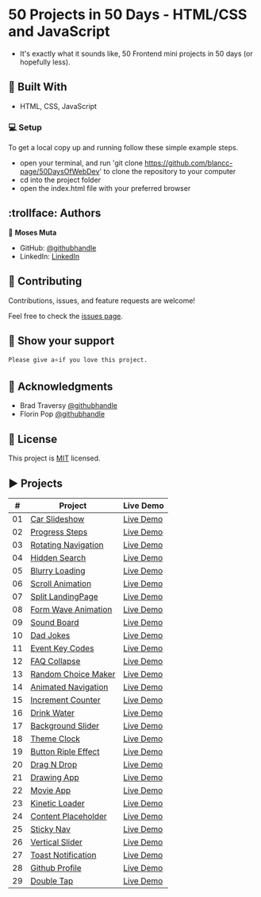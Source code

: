 # 50 Projects in 50 Days - HTML/CSS and JavaScript

- It's exactly what it sounds like, 50 Frontend mini projects in 50 days (or hopefully less).

## :hammer: Built With

- HTML, CSS, JavaScript

### :computer: Setup
To get a local copy up and running follow these simple example steps.

- open your terminal, and run 'git clone https://github.com/blancc-page/50DaysOfWebDev' to clone the repository to your computer  
- cd into the project folder
- open the index.html file with your preferred browser

## :trollface: Authors

👤 **Moses Muta**

- GitHub: [@githubhandle](https://github.com/blancc-page)
- LinkedIn: [LinkedIn](https://www.linkedin.com/in/moses-muta-0271a2218/)


## 🤝 Contributing

Contributions, issues, and feature requests are welcome!

Feel free to check the [issues page](../../issues/).

## :muscle: Show your support

    Please give a⭐️if you love this project.
## :raised_hands: Acknowledgments

- Brad Traversy [@githubhandle](https://github.com/bradtraversy)
- Florin Pop [@githubhandle](https://github.com/florinpop17)

## 📝 License

This project is [MIT](./MIT.md) licensed.

## ▶️ Projects


|  #  | Project                                                                                                                     | Live Demo                                                                         |
| :-: | --------------------------------------------------------------------------------------------------------------------------- | --------------------------------------------------------------------------------- |
| 01  | [Car Slideshow](https://github.com/blancc-page/50DaysOfWebDev/tree/main/car-slideshow)                             | [Live Demo](https://sad-wright-151ea6.netlify.app/)               |
| 02  | [Progress Steps](https://github.com/blancc-page/50DaysOfWebDev/tree/main/steps)                             | [Live Demo](https://awesome-montalcini-a5bd11.netlify.app/)               |
| 03  | [Rotating Navigation](https://github.com/blancc-page/50DaysOfWebDev/tree/main/rotating-navigation)                             | [Live Demo](https://eager-benz-6cf55c.netlify.app/)               |
| 04  | [Hidden Search](https://github.com/blancc-page/50DaysOfWebDev/tree/main/hidden-search-widget)                             | [Live Demo](https://fervent-wing-e1d5a3.netlify.app/)               |
| 05  | [Blurry Loading](https://github.com/blancc-page/50DaysOfWebDev/tree/main/blurry-loading)                             | [Live Demo](https://priceless-heyrovsky-35ba77.netlify.app/)               |
| 06  | [Scroll Animation](https://github.com/blancc-page/50DaysOfWebDev/tree/main/blurry-loading)                             | [Live Demo](https://priceless-tesla-ab1403.netlify.app/)               |
| 07  | [Split LandingPage](https://github.com/blancc-page/50DaysOfWebDev/tree/main/split-landingpage)                             | [Live Demo](https://kind-shannon-3f2c3e.netlify.app/)               |
| 08  | [Form Wave Animation](https://github.com/blancc-page/50DaysOfWebDev/tree/main/form-wave-animation)                             | [Live Demo](https://tender-pare-d18a46.netlify.app/)               |
| 09  | [Sound Board](https://github.com/blancc-page/50DaysOfWebDev/tree/main/sound-board)                             | [Live Demo](https://inspiring-lumiere-33f62e.netlify.app/)               |
| 10  | [Dad Jokes](https://github.com/blancc-page/50DaysOfWebDev/tree/main/dad-jokes)                             | [Live Demo](https://practical-kowalevski-95d770.netlify.app/)               |
| 11  | [Event Key Codes](https://github.com/blancc-page/50DaysOfWebDev/tree/main/event-key-codes)                             | [Live Demo](https://frosty-haibt-e21db7.netlify.app/)               |
| 12  | [FAQ Collapse](https://github.com/blancc-page/50DaysOfWebDev/tree/main/faq-collapse)                             | [Live Demo](https://angry-yalow-f5da5f.netlify.app/)               |
| 13  | [Random Choice Maker](https://github.com/blancc-page/50DaysOfWebDev/tree/main/choice-maker)                             | [Live Demo](https://upbeat-golick-92b8bd.netlify.app/)               |
| 14  | [Animated Navigation](https://github.com/blancc-page/50DaysOfWebDev/tree/main/animated-navigation)                             | [Live Demo](https://agitated-williams-0cc80d.netlify.app/)               |
| 15  | [Increment Counter](https://github.com/blancc-page/50DaysOfWebDev/tree/main/increment-counter)                             | [Live Demo](https://loving-joliot-c64760.netlify.app/)               |
| 16 | [Drink Water](https://github.com/blancc-page/50DaysOfWebDev/tree/main/drink-water)                             | [Live Demo](https://cocky-hoover-847ee3.netlify.app/)               |
| 17 | [Background Slider](https://github.com/blancc-page/50DaysOfWebDev/tree/main/background-slider)                             | [Live Demo](https://mystifying-bartik-fd27c7.netlify.app/)               |
| 18 | [Theme Clock](https://github.com/blancc-page/50DaysOfWebDev/tree/main/theme-clock)                             | [Live Demo](https://festive-liskov-de434d.netlify.app/)               |
| 19 | [Button Riple Effect](https://github.com/blancc-page/50DaysOfWebDev/tree/main/button-ripple-effect)                             | [Live Demo](https://distracted-shockley-f57775.netlify.app/)               |
| 20 | [Drag N Drop](https://github.com/blancc-page/50DaysOfWebDev/tree/main/drag-n-drop)                             | [Live Demo](https://ecstatic-pike-4d7bb4.netlify.app/)               |
| 21 | [Drawing App](https://github.com/blancc-page/50DaysOfWebDev/tree/main/drawing-app)                             | [Live Demo](https://inspiring-perlman-36c475.netlify.app/)               |
| 22 | [Movie App](https://github.com/blancc-page/50DaysOfWebDev/tree/main/movie-app)                             | [Live Demo](https://nifty-heyrovsky-a51b68.netlify.app/)               |
| 23 | [Kinetic Loader](https://github.com/blancc-page/50DaysOfWebDev/tree/main/kinetic-loader)                             | [Live Demo](https://stupefied-panini-841f22.netlify.app/)               |
| 24 | [Content Placeholder](https://github.com/blancc-page/50DaysOfWebDev/tree/main/content-placeholder)                             | [Live Demo](https://stoic-ritchie-21364a.netlify.app/)               |
| 25 | [Sticky Nav](https://github.com/blancc-page/50DaysOfWebDev/tree/main/sticky-nav)                             | [Live Demo](https://angry-dubinsky-6d8204.netlify.app/)               |
| 26 | [Vertical Slider](https://github.com/blancc-page/50DaysOfWebDev/tree/main/vertical-slider)                             | [Live Demo](https://inspiring-kowalevski-18a863.netlify.app/)               |
| 27 | [Toast Notification](https://github.com/blancc-page/50DaysOfWebDev/tree/main/toast-notification)                             | [Live Demo](https://happy-golick-0d70b7.netlify.app/)               |
| 28 | [Github Profile](https://github.com/blancc-page/50DaysOfWebDev/tree/main/github-profile)                             | [Live Demo](https://hopeful-thompson-6326f9.netlify.app/)               |
| 29 | [Double Tap](https://github.com/blancc-page/50DaysOfWebDev/tree/main/double-tap)                             | [Live Demo](https://eloquent-knuth-dfe2f3.netlify.app/)               |
